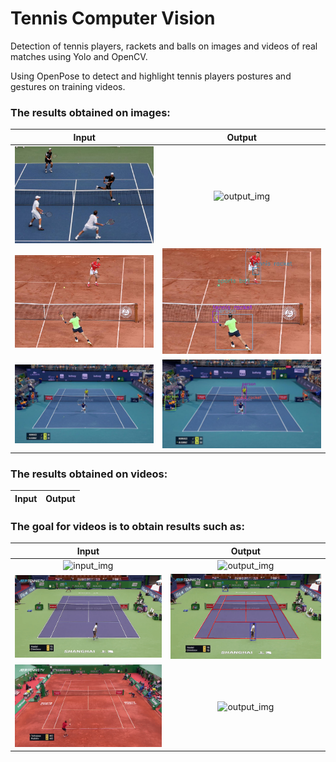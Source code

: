 # Tennis Computer Vision

Detection of tennis players, rackets and balls on images and videos of real matches using Yolo and OpenCV.

Using OpenPose to detect and highlight tennis players postures and gestures on training videos.

### The results obtained on images:

Input            |  Output
:-------------------------:|:-------------------------:
![input_img](https://github.com/Adib-Habbou/tennis-computer-vision/blob/main/input%20images/tennis8.jpg)  |  ![output_img](https://github.com/Adib-Habbou/tennis-detection-yolo/blob/main/output%20images/detection5.png)
![input_img](https://github.com/Adib-Habbou/tennis-computer-vision/blob/main/input%20images/tennis7.jpg)  |  ![output_img](https://github.com/Adib-Habbou/tennis-computer-vision/blob/main/output%20images/detection4.png)
![input_img](https://github.com/Adib-Habbou/tennis-computer-vision/blob/main/input%20images/tennis1.jpg)  |  ![output_img](https://github.com/Adib-Habbou/tennis-computer-vision/blob/main/output%20images/detection1.png)

### The results obtained on videos:

Input            |  Output
:-------------------------:|:-------------------------:


### The goal for videos is to obtain results such as:

Input            |  Output
:-------------------------:|:-------------------------:
![input_img](https://github.com/ArtLabss/tennis-tracking/blob/00cfe10b18db1e6a68800921dfbda010f90a74bb/VideoOutput/ezgif.com-gif-maker(3).gif)  |  ![output_img](https://github.com/ArtLabss/tennis-tracking/blob/0f684fdeef96a715984dc74b62b961f68ff95edc/VideoOutput/ezgif.com-gif-maker.gif)
![input_img](https://github.com/ArtLabss/tennis-tracking/blob/579fb3344935bbf4c5d08e27c99ffc6b56bed896/VideoOutput/ezgif.com-gif-maker(1).gif)  |  ![output_img](https://github.com/ArtLabss/tennis-tracking/blob/579fb3344935bbf4c5d08e27c99ffc6b56bed896/VideoOutput/ezgif.com-gif-maker(2).gif)
![input_img](https://github.com/ArtLabss/tennis-tracking/blob/06179bdd29d4424f5e19e5600802f853aaa86f22/VideoOutput/monteCarlo_input.gif)  |  ![output_img](https://github.com/ArtLabss/tennis-tracking/blob/06179bdd29d4424f5e19e5600802f853aaa86f22/VideoOutput/monteCarlo_output.gif)
